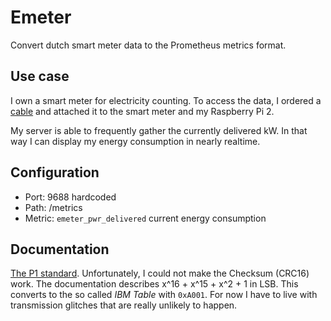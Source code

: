 Emeter
======

Convert dutch smart meter data to the Prometheus metrics format.

Use case
--------

I own a smart meter for electricity counting. To access the data, I ordered a
[cable](https://www.webshop.cedel.nl/Slimme-meter-kabel-P1-naar-USB) and attached it to the smart meter and my
Raspberry Pi 2.

My server is able to frequently gather the currently delivered kW. In that way I can display my energy consumption
in nearly realtime.

Configuration
-------------

* Port: 9688 hardcoded
* Path: /metrics
* Metric: `emeter_pwr_delivered` current energy consumption

Documentation
-------------

[The P1 standard](http://files.domoticaforum.eu/uploads/Smartmetering/DSMR%20v4.0%20final%20P1.pdf).
Unfortunately, I could not make the Checksum (CRC16) work. The documentation describes x^16 + x^15 + x^2 + 1 in LSB.
This converts to the so called _IBM Table_ with `0xA001`. For now I have to live with transmission glitches that are
really unlikely to happen.